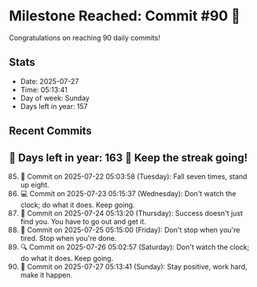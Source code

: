 # Milestone Reached: Commit #90 🎉

Congratulations on reaching 90 daily commits!

## Stats
- Date: 2025-07-27
- Time: 05:13:41
- Day of week: Sunday
- Days left in year: 157

## Recent Commits
📆 Days left in year: 163
🎯 Keep the streak going!
-----------------------------------

85. 💪 Commit on 2025-07-22 05:03:58 (Tuesday): Fall seven times, stand up eight.
86. 💻 Commit on 2025-07-23 05:15:37 (Wednesday): Don't watch the clock; do what it does. Keep going.
87. 🌟 Commit on 2025-07-24 05:13:20 (Thursday): Success doesn't just find you. You have to go out and get it.
88. 🌈 Commit on 2025-07-25 05:15:00 (Friday): Don't stop when you're tired. Stop when you're done.
89. 🔍 Commit on 2025-07-26 05:02:57 (Saturday): Don't watch the clock; do what it does. Keep going.
90. 🌟 Commit on 2025-07-27 05:13:41 (Sunday): Stay positive, work hard, make it happen.
